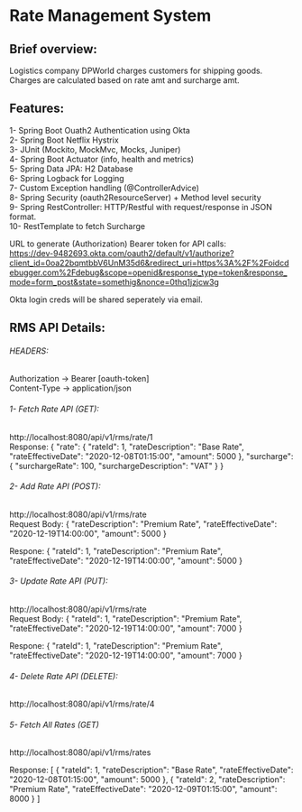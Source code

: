 # Rate Management System

## Brief overview:<br/>
Logistics company DPWorld charges customers for shipping goods. Charges are calculated based on rate amt and surcharge amt.

## Features:
1- Spring Boot Ouath2 Authentication using Okta<br/>
2- Spring Boot Netflix Hystrix<br/> 
3- JUnit (Mockito, MockMvc, Mocks, Juniper) <br/>
4- Spring Boot Actuator (info, health and metrics) <br/>
5- Spring Data JPA: H2 Database <br/>
6- Spring Logback for Logging <br/>
7- Custom Exception handling (@ControllerAdvice) <br/>
8- Spring Security (oauth2ResourceServer) + Method level security <br/>
9- Spring RestController: HTTP/Restful with request/response in JSON format. <br/>
10- RestTemplate to fetch Surcharge <br/>

URL to generate (Authorization) Bearer token for API calls: <br/>
https://dev-9482693.okta.com/oauth2/default/v1/authorize?client_id=0oa22bqmtbbV6UnM35d6&redirect_uri=https%3A%2F%2Foidcdebugger.com%2Fdebug&scope=openid&response_type=token&response_mode=form_post&state=somethig&nonce=0thq1jzjcw3g

Okta login creds will be shared seperately via email.

## RMS API Details:

###### HEADERS:
Authorization -> Bearer [oauth-token]<br/>
Content-Type -> application/json<br/>

###### 1- Fetch Rate API (GET):
http://localhost:8080/api/v1/rms/rate/1 <br/>
Response:
{
    "rate": {
        "rateId": 1,
        "rateDescription": "Base Rate",
        "rateEffectiveDate": "2020-12-08T01:15:00",
        "amount": 5000
    },
    "surcharge": {
        "surchargeRate": 100,
        "surchargeDescription": "VAT"
    }
}

###### 2- Add Rate API (POST):
http://localhost:8080/api/v1/rms/rate <br/>
Request Body:
{
    "rateDescription": "Premium Rate",
    "rateEffectiveDate": "2020-12-19T14:00:00",
    "amount": 5000
}

Respone:
{
    "rateId": 1,
    "rateDescription": "Premium Rate",
    "rateEffectiveDate": "2020-12-19T14:00:00",
    "amount": 5000
}

###### 3- Update Rate API (PUT):
http://localhost:8080/api/v1/rms/rate <br/>
Request Body:
{
    "rateId": 1,
    "rateDescription": "Premium Rate",
    "rateEffectiveDate": "2020-12-19T14:00:00",
    "amount": 7000
}

Respone:
{
    "rateId": 1,
    "rateDescription": "Premium Rate",
    "rateEffectiveDate": "2020-12-19T14:00:00",
    "amount": 7000
}

###### 4- Delete Rate API (DELETE):
http://localhost:8080/api/v1/rms/rate/4

###### 5- Fetch All Rates (GET)
http://localhost:8080/api/v1/rms/rates

Response:
[
    {
        "rateId": 1,
        "rateDescription": "Base Rate",
        "rateEffectiveDate": "2020-12-08T01:15:00",
        "amount": 5000
    },
    {
        "rateId": 2,
        "rateDescription": "Premium Rate",
        "rateEffectiveDate": "2020-12-09T01:15:00",
        "amount": 8000
    }
]
